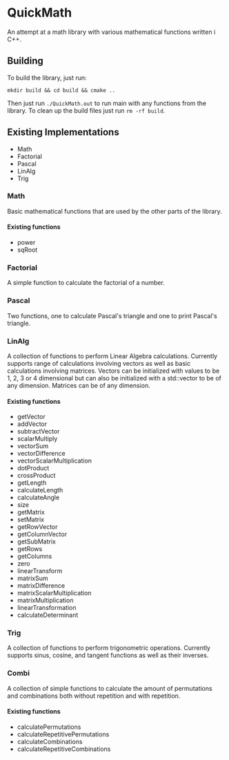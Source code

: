 # QuickMath
An attempt at a math library with various mathematical functions written i C++.

## Building
To build the library, just run:
```
mkdir build && cd build && cmake ..
```
Then just run `./QuickMath.out` to run main with any functions from the
library. To clean up the build files just run `rm -rf build`.

## Existing Implementations
* Math
* Factorial
* Pascal
* LinAlg
* Trig

### Math
Basic mathematical functions that are used by the other parts of the library.
#### Existing functions
* power
* sqRoot

### Factorial
A simple function to calculate the factorial of a number.

### Pascal
Two functions, one to calculate Pascal's triangle and one to print Pascal's
triangle.

### LinAlg
A collection of functions to perform Linear Algebra calculations. Currently supports range of calculations involving vectors as well as basic calculations involving matrices. Vectors can be initialized with values to be 1, 2, 3 or 4 dimensional but can also be initialized with a std::vector to be of any dimension. Matrices can be of any dimension.
#### Existing functions
* getVector
* addVector
* subtractVector
* scalarMultiply
* vectorSum
* vectorDifference
* vectorScalarMultiplication
* dotProduct
* crossProduct
* getLength
* calculateLength
* calculateAngle
* size
* getMatrix
* setMatrix
* getRowVector
* getColumnVector
* getSubMatrix
* getRows
* getColumns
* zero
* linearTransform
* matrixSum
* matrixDifference
* matrixScalarMultiplication
* matrixMultiplication
* linearTransformation
* calculateDeterminant

### Trig
A collection of functions to perform trigonometric operations. Currently
supports sinus, cosine, and tangent functions as well as their inverses.

### Combi
A collection of simple functions to calculate the amount of permutations and
combinations both without repetition and with repetition.
#### Existing functions
* calculatePermutations
* calculateRepetitivePermutations
* calculateCombinations
* calculateRepetitiveCombinations
